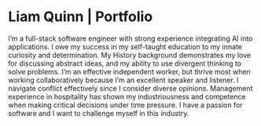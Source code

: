 # Liam Quinn | Portfolio

I’m a full-stack software engineer with strong experience integrating AI into applications. I owe my success in my self-taught education to my innate curiosity and determination. My History background demonstrates my love for discussing abstract ideas, and my ability to use divergent thinking to solve problems. I’m an effective independent worker, but thrive most when working collaboratively because I’m an excellent speaker and listener. I navigate conflict effectively since I consider diverse opinions. Management experience in hospitality has shown my industriousness and competence when making critical decisions under time pressure. I have a passion for software and I want to challenge myself in this industry. 